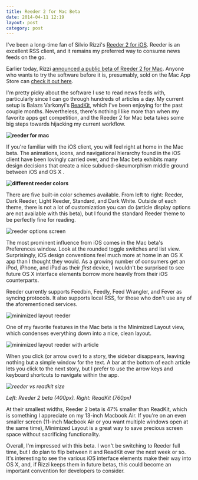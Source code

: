```yaml
---
title: Reeder 2 for Mac Beta
date: 2014-04-11 12:19
layout: post
category: post
---
```

I've been a long-time fan of Silvio Rizzi's [Reeder 2 for iOS][reeder-ios]. Reeder is an excellent RSS client, and it remains my preferred way to consume news feeds on the go. 

Earlier today, Rizzi [announced a public beta of Reeder 2 for Mac][reeder-tweet]. Anyone who wants to try the software before it is, presumably, sold on the Mac App Store can [check it out here][reeder-mac]. 

I'm pretty picky about the software I use to read news feeds with, particularly since I can go through hundreds of articles a day. My current setup is Balazs Varkonyi's [ReadKit][readkit-link], which I've been enjoying for the past couple months. Nevertheless, there's nothing I like more than when my favorite apps get competition, and the Reeder 2 for Mac beta takes some big steps towards hijacking my current workflow.  

__![reeder for mac]({{site.domain}}/public/cargo/reeder-mac.png)__

If you're familiar with the iOS client, you will feel right at home in the Mac beta. The animations, icons, and navigational hierarchy found in the iOS client have been lovingly carried over, and the Mac beta exhibits many design decisions that create a nice subdued-skeumorphism middle ground between iOS and OS X . 

__![different reeder colors]({{site.domain}}/public/cargo/reeder-colors.png)__

There are five built-in color schemes available. From left to right: Reeder, Dark Reeder, Light Reeder, Standard, and Dark White. Outside of each theme, there is not a lot of customization you can do (article display options are not available with this beta), but I found the standard Reeder theme to be perfectly fine for reading. 

![reeder options screen]({{site.domain}}/public/cargo/reeder-options.png)

The most prominent influence from iOS comes in the Mac beta's Preferences window. Look at the rounded toggle switches and list view. Surprisingly, iOS design conventions feel much more at home in an OS X app than I thought they would. As a growing number of consumers get an iPod, iPhone, and iPad as their _first_ device, I wouldn't be surprised to see future OS X interface elements borrow more heavily from their iOS counterparts. 

Reeder currently supports Feedbin, Feedly, Feed Wrangler, and Fever as syncing protocols. It also supports local RSS, for those who don't use any of the aforementioned services. 

![minimized layout reeder]({{site.domain}}/public/cargo/reeder-minimized.png)

One of my favorite features in the Mac beta is the Minimized Layout view, which condenses everything down into a nice, clean layout. 

![minimized layout reeder with article]({{site.domain}}/public/cargo/reeder-minimized-read.png)

When you click (or arrow over) to a story, the sidebar disappears, leaving nothing but a simple window for the text. A bar at the bottom of each article lets you click to the next story, but I prefer to use the arrow keys and keyboard shortcuts to navigate within the app. 

_![reeder vs readkit size]({{site.domain}}/public/cargo/reeder-readkit.png)_

_Left: Reeder 2 beta (400px). Right: ReadKit (760px)_

At their smallest widths, Reeder 2 beta is 47% smaller than ReadKit, which is something I appreciate on my 13-inch Macbook Air. If you're on an even smaller screen (11-inch Macbook Air or you want multiple windows open at the same time), Minimized Layout is a great way to save precious screen space without sacrificing functionality. 

Overall, I'm impressed with this beta. I won't be switching to Reeder full time, but I do plan to flip between it and ReadKit over the next week or so. It's interesting to see the various iOS interface elements make their way into OS X, and, if Rizzi keeps them in future betas, this could become an important convention for developers to consider.  

[readkit-link]: http://readkitapp.com
[reeder-mac]: http://reederapp.com/mac/
[reeder-ios]: http://reederapp.com/ios/
[reeder-tweet]: https://twitter.com/reederapp/status/454642789557747712
